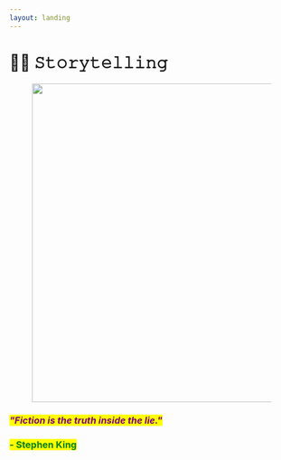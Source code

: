 ```yaml
---
layout: landing
---
```


# 🦸‍♀️ 𝚂𝚝𝚘𝚛𝚢𝚝𝚎𝚕𝚕𝚒𝚗𝚐

<figure><img src="../../../.gitbook/assets/pexels-btgl-♡-19829171.jpg" alt="" width="563"><figcaption></figcaption></figure>

### _<mark style="color:purple;">"Fiction is  the truth inside  the lie."</mark>_ &#x20;

### <mark style="color:green;">- Stephen King</mark>
